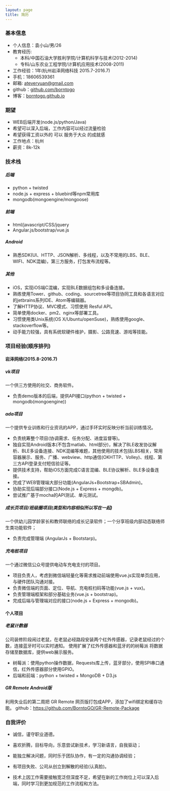 ```yaml
---
layout: page
title: 简历
---
```



### 基本信息
- 个人信息：袁小山/男/26
- 教育经历:
  - 本科/中国石油大学胜利学院/计算机科学与技术(2012-2014)
  - 专科/山东农业工程学院/计算机应用技术(2008-2011)
- 工作经验：1年(杭州岩泽网络科技 2015.7-2016.7)
- 手机：18606539361
- 邮箱: <ateveryuan@gmail.com>
- github：[github.com/borntogo](https://github.com/borntogo)
- 博客：[borntogo.github.io](http://borntogo.github.io/)


### 期望
- WEB后端开发(node.js/python/Java)
- 希望可以深入后端，工作内容可以经过流量检验
- 希望获得工资以外的 可以 服务于大众 的成就感
- 工作地点：杭州
- 薪资：8k-12k

### 技术栈

##### 后端
- python + twisted
- node.js + express + bluebird等npm常用库
- mongodb(mongoengine/mongoose)

##### 前端
- html/javascript/CSS/jquery
- Angular.js/bootstrap/vue.js

##### Android
- 熟悉SDK(UI、HTTP、JSON解析、多线程，以及不常用的LBS、BLE、WIFI、NDK混编)，第三方服务，打包发布流程等。

##### 其他
- iOS，实现iOS端C混编，实现BLE数据组包和多设备连接。
- 熟练使用Tower、github、coding、sourcetree等项目协同工具和各语言对应的jetbrains系列IDE、Atom等编辑器。
- 了解HTTP协议、MVC模式、习惯使用 Resful API。
- 简单使用docker、pm2、nginx等部署工具。
- 习惯使用类Unix系统(OS X/Ubuntu/openSuse)，熟练使用google、stackoverflow等。
- 动手能力较强，具有系统软硬件维护，摄影、公路竞速、游戏等技能。

### 项目经验(顺序排列)

#### 岩泽网络(2015.8-2016.7)

##### vk项目
一个供三方使用的社交、商务软件。
- 负责demo版本的后端，提供API接口(python + twisted + mongodb(mongoengine))


##### ada项目
一个提供专业训练和行业资讯的APP，通过手环实时反映分析当前训练情况。

- 负责统筹整个项目(协调需求、任务分配、进度监督等)。
- 独自实现Android版本(不包含matlab、html部分)，解决了BLE收发协议解析、BLE多设备连接、NDK混编等难题，其他使用的技术包括LBS相关，常用容器展示、服务、广播、webview、http通信(OKHTTP、Volley)、线程、第三方API登录支付短信验证等。
- 提供技术支持，帮助iOS方面完成C语言混编、BLE协议解析、BLE多设备连接。
- 完成了WEB管理端大部分功能(AngularJs+Bootstrap+SBAdmin)。
- 协助实现后端部分接口(Node.js + Express + mongdb)。
- 尝试推广基于mocha的API测试、单元测试。

##### 成长页项目/班级圈项目(类型和内容相似所以写在一起)
一个供幼儿园学龄家长和教师联络的成长记录软件；一个分享班级内部动态联络师生类功能软件；

- 负责完成管理端 (AngularJs + Bootstarp)。

##### 充电桩项目
一个通过微信公众号提供电动车充电支付的项目。

- 项目负责人，考虑到微信端轻量化等需求推动前端使用vue.js实现单页应用，与硬件团队沟通对接。
- 负责微信端的页面、定位、导航、充电桩扫码等功能(vue.js + vux)。
- 负责管理端框架和部分基础业务(vue.js + bootstrap)。
- 完成后端与管理端对应的接口(node.js + Express + mongodb)。

#### 个人项目

##### 老鼠计数器
公司装修阶段闹过老鼠，在老鼠必经路段安装两个红外传感器，记录老鼠经过的个数，连接蓝牙时可以实时通知。
使用扩展了红外传感器和蓝牙的的树莓派 将数据存储至数据库，提供web展示服务。

- 树莓派：使用python操作数据，Requests库上传，蓝牙部分，使用SPI串口通信，红外传感器部分使用GPIO。
- 后端和前端：python + twisted + MongoDB + D3.js


##### GR Remote Android版
利用失业后的第二周把 GR Remote 网页版打包成APP，添加了wifi绑定和缓存功能。
github：<https://github.com/BorntoGO/GR-Remote-Package>

### 自我评价
- 诚信，谨守职业道德。

- 喜欢折腾，目标导向，乐意尝试新技术，学习新语言，自我驱动；
- 能独立解决问题，同时乐于团队协作，有一定的沟通协调经验；
- 有项目失败、公司从创立到解散的经验(认真脸)。

- 技术上因工作需要接触宽泛但深度不足，希望在新的工作岗位上可以深入后端，同时学习到更加规范的工作流程和方法。
